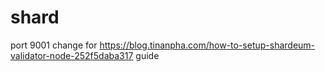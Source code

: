 # shard
port 9001 change for https://blog.tinanpha.com/how-to-setup-shardeum-validator-node-252f5daba317 guide
